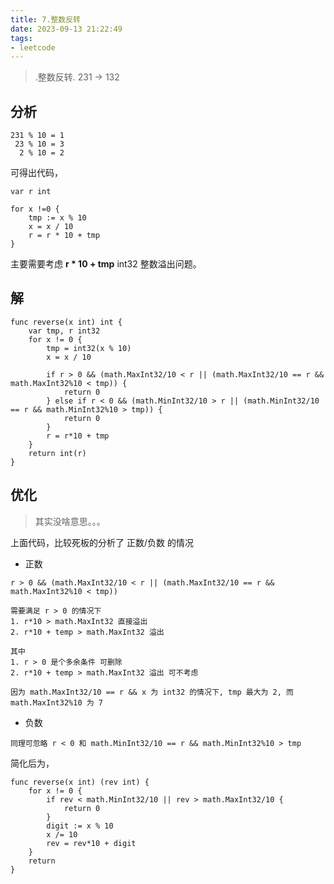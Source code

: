 ```yaml
---
title: 7.整数反转
date: 2023-09-13 21:22:49
tags:
- leetcode 
---
```


> .整数反转. 231 -> 132

## 分析

<!--more-->
```shell
231 % 10 = 1
 23 % 10 = 3
  2 % 10 = 2
```

可得出代码，

```
var r int

for x !=0 {
    tmp := x % 10
    x = x / 10
    r = r * 10 + tmp 
}    
```

主要需要考虑 **r * 10 + tmp** int32 整数溢出问题。

## 解

```
func reverse(x int) int {
	var tmp, r int32
	for x != 0 {
		tmp = int32(x % 10)
		x = x / 10

		if r > 0 && (math.MaxInt32/10 < r || (math.MaxInt32/10 == r && math.MaxInt32%10 < tmp)) {
			return 0
		} else if r < 0 && (math.MinInt32/10 > r || (math.MinInt32/10 == r && math.MinInt32%10 > tmp)) {
			return 0
		}
		r = r*10 + tmp
	}
	return int(r)
}
```



## 优化

> 其实没啥意思。。。

上面代码，比较死板的分析了 正数/负数 的情况

- 正数

```shell
r > 0 && (math.MaxInt32/10 < r || (math.MaxInt32/10 == r && math.MaxInt32%10 < tmp))

需要满足 r > 0 的情况下
1. r*10 > math.MaxInt32 直接溢出
2. r*10 + temp > math.MaxInt32 溢出

其中 
1. r > 0 是个多余条件 可删除
2. r*10 + temp > math.MaxInt32 溢出 可不考虑 

因为 math.MaxInt32/10 == r && x 为 int32 的情况下, tmp 最大为 2, 而  math.MaxInt32%10 为 7
```

- 负数


```shell
同理可忽略 r < 0 和 math.MinInt32/10 == r && math.MinInt32%10 > tmp
```

简化后为，

```shell
func reverse(x int) (rev int) {
    for x != 0 {
        if rev < math.MinInt32/10 || rev > math.MaxInt32/10 {
            return 0
        }
        digit := x % 10
        x /= 10
        rev = rev*10 + digit
    }
    return
}
```

